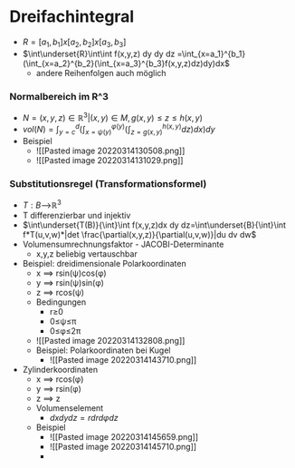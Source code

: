# Dreifachintegral
+ $R=[a_1,b_1]x[a_2,b_2]x[a_3,b_3]$
+ $\int\underset{R}\int\int f(x,y,z) dy dy dz =\int_{x=a_1}^{b_1}(\int_{x=a_2}^{b_2}(\int_{x=a_3}^{b_3}f(x,y,z)dz)dy)dx$
	+ andere Reihenfolgen auch möglich

### Normalbereich im R^3
+ $N={(x,y,z)∈ℝ^3|(x,y)∈M, g(x,y)≤z≤h(x,y)}$
+ $vol(N)=\int^d_{y=c}(\int^{φ(y)}_{x=ψ(y)}(\int_{z=g(x,y)}^{h(x,y)}dz)dx)dy$
+ Beispiel
	+ ![[Pasted image 20220314130508.png]]
	+ ![[Pasted image 20220314131029.png]]

### Substitutionsregel (Transformationsformel)
+ $T: B$-->$ℝ^3$
+ T differenzierbar und injektiv
+ $\int\underset{T(B)}{\int}\int f(x,y,z)dx dy dz=\int\underset{B}{\int}\int f*T(u,v,w)*|det \frac{\partial(x,y,z)}{\partial(u,v,w)}|du dv dw$
+ Volumensumrechnungsfaktor - JACOBI-Determinante
	+ x,y,z beliebig vertauschbar
+ Beispiel: dreidimensionale Polarkoordinaten
	+ x ==> rsin(ψ)cos(φ)
	+ y ==> rsin(ψ)sin(φ) 
	+ z ==> rcos(ψ)	
	+ Bedingungen
		+ r≥0
		+ 0≤ψ≤π
		+ 0≤φ≤2π
	+ ![[Pasted image 20220314132808.png]]
	+ Beispiel: Polarkoordinaten bei Kugel
		+ ![[Pasted image 20220314143710.png]]
+ Zylinderkoordinaten
	+ x ==> rcos(φ)
	+ y ==> rsin(φ) 
	+ z ==> z
	+ Volumenselement
		+ $dxdydz=rdrdφdz$
	+ Beispiel
		+  ![[Pasted image 20220314145659.png]]
		+  ![[Pasted image 20220314145710.png]]
		+  
